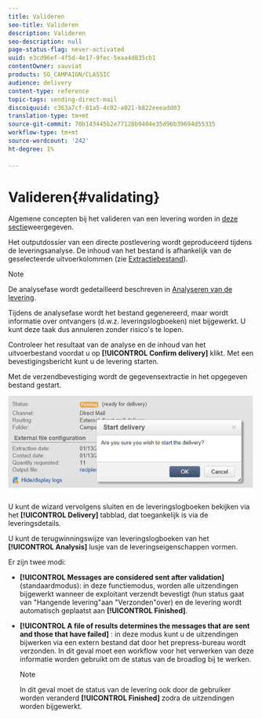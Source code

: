 ```yaml
---
title: Valideren
seo-title: Valideren
description: Valideren
seo-description: null
page-status-flag: never-activated
uuid: e3cd96ef-4f5d-4e17-9fec-5eaa4d835cb1
contentOwner: sauviat
products: SG_CAMPAIGN/CLASSIC
audience: delivery
content-type: reference
topic-tags: sending-direct-mail
discoiquuid: c363a7cf-81a5-4c02-a021-b822eeeadd03
translation-type: tm+mt
source-git-commit: 70b143445b2e77128b9404e35d96b39694d55335
workflow-type: tm+mt
source-wordcount: '242'
ht-degree: 1%

---
```



# Valideren{#validating}

Algemene concepten bij het valideren van een levering worden in [deze sectie](../../delivery/using/steps-validating-the-delivery.md)weergegeven.

Het outputdossier van een directe postlevering wordt geproduceerd tijdens de leveringsanalyse. De inhoud van het bestand is afhankelijk van de geselecteerde uitvoerkolommen (zie [Extractiebestand](../../delivery/using/defining-the-direct-mail-content.md#extraction-file)).

>[!NOTE]
>
>De analysefase wordt gedetailleerd beschreven in [Analyseren van de levering](../../delivery/using/steps-validating-the-delivery.md#analyzing-the-delivery).

Tijdens de analysefase wordt het bestand gegenereerd, maar wordt informatie over ontvangers (d.w.z. leveringslogboeken) niet bijgewerkt. U kunt deze taak dus annuleren zonder risico&#39;s te lopen.

Controleer het resultaat van de analyse en de inhoud van het uitvoerbestand voordat u op **[!UICONTROL Confirm delivery]** klikt. Met een bevestigingsbericht kunt u de levering starten.

Met de verzendbevestiging wordt de gegevensextractie in het opgegeven bestand gestart.

![](assets/s_ncs_user_postal_del_send_confirm_postal.png)

U kunt de wizard vervolgens sluiten en de leveringslogboeken bekijken via het **[!UICONTROL Delivery]** tabblad, dat toegankelijk is via de leveringsdetails.

U kunt de terugwinningswijze van leveringslogboeken van het **[!UICONTROL Analysis]** lusje van de leveringseigenschappen vormen.

Er zijn twee modi:

* **[!UICONTROL Messages are considered sent after validation]** (standaardmodus): in deze functiemodus, worden alle uitzendingen bijgewerkt wanneer de exploitant verzendt bevestigt (hun status gaat van &quot;Hangende levering&quot;aan &quot;Verzonden&quot;over) en de levering wordt automatisch geplaatst aan **[!UICONTROL Finished]**.
* **[!UICONTROL A file of results determines the messages that are sent and those that have failed]** : in deze modus kunt u de uitzendingen bijwerken via een extern bestand dat door het prepress-bureau wordt verzonden. In dit geval moet een workflow voor het verwerken van deze informatie worden gebruikt om de status van de broadlog bij te werken.

   >[!NOTE]
   >
   >In dit geval moet de status van de levering ook door de gebruiker worden veranderd **[!UICONTROL Finished]** zodra de uitzendingen worden bijgewerkt.
